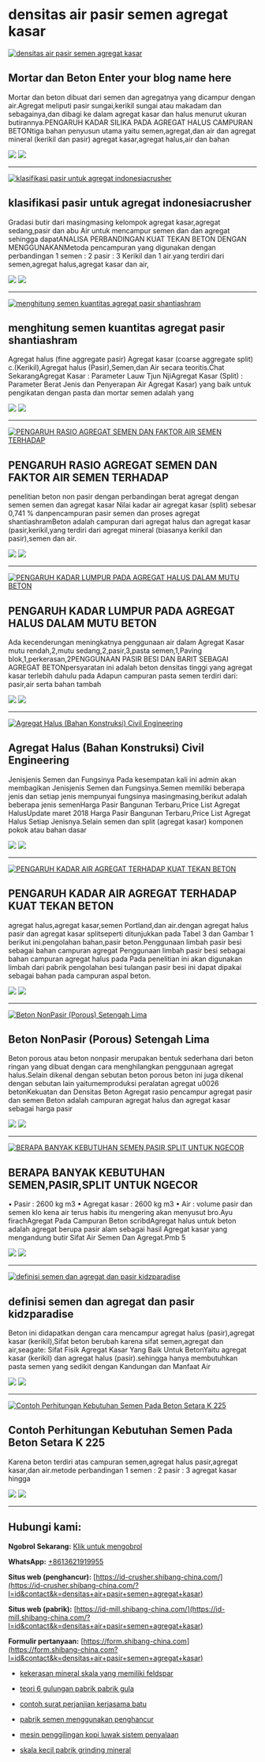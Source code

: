 # densitas air pasir semen agregat kasar

<a href="https://swt.shibang-china.com/?l=id&img&k=densitas+air+pasir+semen+agregat+kasar" target="_blank">![densitas air pasir semen agregat kasar](http://static.shibang-china.com/all-800x300/1353.jpg)</a>

## Mortar dan Beton Enter your blog name here
Mortar dan beton dibuat dari semen dan agregatnya yang dicampur dengan air.Agregat meliputi pasir sungai,kerikil sungai atau makadam dan sebagainya,dan dibagi ke dalam agregat kasar dan halus menurut ukuran butirannya.PENGARUH KADAR SILIKA PADA AGREGAT HALUS CAMPURAN BETONtiga bahan penyusun utama yaitu semen,agregat,dan air dan agregat mineral (kerikil dan pasir) agregat kasar,agregat halus,air dan bahan


<a href="https://whatsapp.shibangsoft.com/WhatsApp.php" target="_blank" title="WhatsApp">![](http://static.shibang-china.com/icon/whatsapp.png)</a> <a href="https://swt.shibang-china.com/?l=id&icon&k=densitas+air+pasir+semen+agregat+kasar" target="_blank">![](http://static.shibang-china.com/icon/chat-id.png)</a>

---

<a href="https://swt.shibang-china.com/?l=id&img&k=densitas+air+pasir+semen+agregat+kasar" target="_blank">![klasifikasi pasir untuk agregat indonesiacrusher](http://static.shibang-china.com/all-800x300/891.jpg)</a>

## klasifikasi pasir untuk agregat indonesiacrusher
Gradasi butir dari masingmasing kelompok agregat kasar,agregat sedang,pasir dan abu Air untuk mencampur semen dan dan agregat sehingga dapatANALISA PERBANDINGAN KUAT TEKAN BETON DENGAN MENGGUNAKANMetoda pencampuran yang digunakan dengan perbandingan 1 semen : 2 pasir : 3 Kerikil dan 1 air.yang terdiri dari semen,agregat halus,agregat kasar dan air,


<a href="https://whatsapp.shibangsoft.com/WhatsApp.php" target="_blank" title="WhatsApp">![](http://static.shibang-china.com/icon/whatsapp.png)</a> <a href="https://swt.shibang-china.com/?l=id&icon&k=densitas+air+pasir+semen+agregat+kasar" target="_blank">![](http://static.shibang-china.com/icon/chat-id.png)</a>

---

<a href="https://swt.shibang-china.com/?l=id&img&k=densitas+air+pasir+semen+agregat+kasar" target="_blank">![menghitung semen kuantitas agregat pasir shantiashram](http://static.shibang-china.com/all-800x300/595.jpg)</a>

## menghitung semen kuantitas agregat pasir shantiashram
Agregat halus (fine aggregate pasir) Agregat kasar (coarse aggregate split) c.(Kerikil),Agregat halus (Pasir),Semen,dan Air secara teoritis.Chat SekarangAgregat Kasar : Parameter Lauw Tjun NjiAgregat Kasar (Split) : Parameter Berat Jenis dan Penyerapan Air Agregat Kasar) yang baik untuk pengikatan dengan pasta dan mortar semen adalah yang


<a href="https://whatsapp.shibangsoft.com/WhatsApp.php" target="_blank" title="WhatsApp">![](http://static.shibang-china.com/icon/whatsapp.png)</a> <a href="https://swt.shibang-china.com/?l=id&icon&k=densitas+air+pasir+semen+agregat+kasar" target="_blank">![](http://static.shibang-china.com/icon/chat-id.png)</a>

---

<a href="https://swt.shibang-china.com/?l=id&img&k=densitas+air+pasir+semen+agregat+kasar" target="_blank">![PENGARUH RASIO AGREGAT SEMEN DAN FAKTOR AIR SEMEN TERHADAP](http://static.shibang-china.com/all-800x300/315.jpg)</a>

## PENGARUH RASIO AGREGAT SEMEN DAN FAKTOR AIR SEMEN TERHADAP
penelitian beton non pasir dengan perbandingan berat agregat dengan semen semen dan agregat kasar Nilai kadar air agregat kasar (split) sebesar 0,741 % danpencampuran pasir semen dan proses agregat shantiashramBeton adalah campuran dari agregat halus dan agregat kasar (pasir,kerikil,yang terdiri dari agregat mineral (biasanya kerikil dan pasir),semen dan air.


<a href="https://whatsapp.shibangsoft.com/WhatsApp.php" target="_blank" title="WhatsApp">![](http://static.shibang-china.com/icon/whatsapp.png)</a> <a href="https://swt.shibang-china.com/?l=id&icon&k=densitas+air+pasir+semen+agregat+kasar" target="_blank">![](http://static.shibang-china.com/icon/chat-id.png)</a>

---

<a href="https://swt.shibang-china.com/?l=id&img&k=densitas+air+pasir+semen+agregat+kasar" target="_blank">![PENGARUH KADAR LUMPUR PADA AGREGAT HALUS DALAM MUTU BETON](http://static.shibang-china.com/all-800x300/977.jpg)</a>

## PENGARUH KADAR LUMPUR PADA AGREGAT HALUS DALAM MUTU BETON
Ada kecenderungan meningkatnya penggunaan air dalam Agregat Kasar mutu rendah,2,mutu sedang,2,pasir,3,pasta semen,1,Paving blok,1,perkerasan,2PENGGUNAAN PASIR BESI DAN BARIT SEBAGAI AGREGAT BETONpersyaratan ini adalah beton densitas tinggi yang agregat kasar terlebih dahulu pada Adapun campuran pasta semen terdiri dari: pasir,air serta bahan tambah


<a href="https://whatsapp.shibangsoft.com/WhatsApp.php" target="_blank" title="WhatsApp">![](http://static.shibang-china.com/icon/whatsapp.png)</a> <a href="https://swt.shibang-china.com/?l=id&icon&k=densitas+air+pasir+semen+agregat+kasar" target="_blank">![](http://static.shibang-china.com/icon/chat-id.png)</a>

---

<a href="https://swt.shibang-china.com/?l=id&img&k=densitas+air+pasir+semen+agregat+kasar" target="_blank">![Agregat Halus (Bahan Konstruksi) Civil Engineering](http://static.shibang-china.com/all-800x300/685.jpg)</a>

## Agregat Halus (Bahan Konstruksi) Civil Engineering
Jenisjenis Semen dan Fungsinya Pada kesempatan kali ini admin akan membagikan Jenisjenis Semen dan Fungsinya.Semen memiliki beberapa jenis dan setiap jenis mempunyai fungsinya masingmasing,berikut adalah beberapa jenis semenHarga Pasir Bangunan Terbaru,Price List Agregat HalusUpdate maret 2018 Harga Pasir Bangunan Terbaru,Price List Agregat Halus Setiap Jenisnya.Selain semen dan split (agregat kasar) komponen pokok atau bahan dasar


<a href="https://whatsapp.shibangsoft.com/WhatsApp.php" target="_blank" title="WhatsApp">![](http://static.shibang-china.com/icon/whatsapp.png)</a> <a href="https://swt.shibang-china.com/?l=id&icon&k=densitas+air+pasir+semen+agregat+kasar" target="_blank">![](http://static.shibang-china.com/icon/chat-id.png)</a>

---

<a href="https://swt.shibang-china.com/?l=id&img&k=densitas+air+pasir+semen+agregat+kasar" target="_blank">![PENGARUH KADAR AIR AGREGAT TERHADAP KUAT TEKAN BETON](http://static.shibang-china.com/all-800x300/1179.jpg)</a>

## PENGARUH KADAR AIR AGREGAT TERHADAP KUAT TEKAN BETON
agregat halus,agregat kasar,semen Portland,dan air.dengan agregat halus pasir dan agregat kasar splitseperti ditunjukkan pada Tabel 3 dan Gambar 1 berikut ini.pengolahan bahan,pasir beton.Penggunaan limbah pasir besi sebagai bahan campuran agregat Penggunaan limbah pasir besi sebagai bahan campuran agregat halus pada Pada penelitian ini akan digunakan limbah dari pabrik pengolahan besi tulangan pasir besi ini dapat dipakai sebagai bahan pada campuran aspal beton.


<a href="https://whatsapp.shibangsoft.com/WhatsApp.php" target="_blank" title="WhatsApp">![](http://static.shibang-china.com/icon/whatsapp.png)</a> <a href="https://swt.shibang-china.com/?l=id&icon&k=densitas+air+pasir+semen+agregat+kasar" target="_blank">![](http://static.shibang-china.com/icon/chat-id.png)</a>

---

<a href="https://swt.shibang-china.com/?l=id&img&k=densitas+air+pasir+semen+agregat+kasar" target="_blank">![Beton NonPasir (Porous) Setengah Lima](http://static.shibang-china.com/all-800x300/823.jpg)</a>

## Beton NonPasir (Porous) Setengah Lima
Beton porous atau beton nonpasir merupakan bentuk sederhana dari beton ringan yang dibuat dengan cara menghilangkan penggunaan agregat halus.Selain dikenal dengan sebutan beton porous beton ini juga dikenal dengan sebutan lain yaitumemproduksi peralatan agregat u0026 betonKekuatan dan Densitas Beton Agregat rasio pencampur agregat pasir dan semen Beton adalah campuran agregat halus dan agregat kasar sebagai harga pasir


<a href="https://whatsapp.shibangsoft.com/WhatsApp.php" target="_blank" title="WhatsApp">![](http://static.shibang-china.com/icon/whatsapp.png)</a> <a href="https://swt.shibang-china.com/?l=id&icon&k=densitas+air+pasir+semen+agregat+kasar" target="_blank">![](http://static.shibang-china.com/icon/chat-id.png)</a>

---

<a href="https://swt.shibang-china.com/?l=id&img&k=densitas+air+pasir+semen+agregat+kasar" target="_blank">![BERAPA BANYAK KEBUTUHAN SEMEN,PASIR,SPLIT UNTUK NGECOR](http://static.shibang-china.com/all-800x300/723.jpg)</a>

## BERAPA BANYAK KEBUTUHAN SEMEN,PASIR,SPLIT UNTUK NGECOR
• Pasir : 2600 kg m3 • Agregat kasar : 2600 kg m3 • Air : volume pasir dan semen klo kena air terus habis itu mengering akan menyusut bro.Ayu firachAgregat Pada Campuran Beton scribdAgregat halus untuk beton adalah agregat berupa pasir alam sebagai hasil Agregat kasar yang mengandung butir Sifat Air Semen Dan Agregat.Pmb 5


<a href="https://whatsapp.shibangsoft.com/WhatsApp.php" target="_blank" title="WhatsApp">![](http://static.shibang-china.com/icon/whatsapp.png)</a> <a href="https://swt.shibang-china.com/?l=id&icon&k=densitas+air+pasir+semen+agregat+kasar" target="_blank">![](http://static.shibang-china.com/icon/chat-id.png)</a>

---

<a href="https://swt.shibang-china.com/?l=id&img&k=densitas+air+pasir+semen+agregat+kasar" target="_blank">![definisi semen dan agregat dan pasir kidzparadise](http://static.shibang-china.com/all-800x300/808.jpg)</a>

## definisi semen dan agregat dan pasir kidzparadise
Beton ini didapatkan dengan cara mencampur agregat halus (pasir),agregat kasar (kerikil),Sifat beton berubah karena sifat semen,agregat dan air,seagate: Sifat Fisik Agregat Kasar Yang Baik Untuk BetonYaitu agregat kasar (kerikil) dan agregat halus (pasir).sehingga hanya membutuhkan pasta semen yang sedikit dengan Kandungan dan Manfaat Air


<a href="https://whatsapp.shibangsoft.com/WhatsApp.php" target="_blank" title="WhatsApp">![](http://static.shibang-china.com/icon/whatsapp.png)</a> <a href="https://swt.shibang-china.com/?l=id&icon&k=densitas+air+pasir+semen+agregat+kasar" target="_blank">![](http://static.shibang-china.com/icon/chat-id.png)</a>

---

<a href="https://swt.shibang-china.com/?l=id&img&k=densitas+air+pasir+semen+agregat+kasar" target="_blank">![Contoh Perhitungan Kebutuhan Semen Pada Beton Setara K 225](http://static.shibang-china.com/all-800x300/1197.jpg)</a>

## Contoh Perhitungan Kebutuhan Semen Pada Beton Setara K 225
Karena beton terdiri atas campuran semen,agregat halus pasir,agregat kasar,dan air.metode perbandingan 1 semen : 2 pasir : 3 agregat kasar hingga

<a href="https://whatsapp.shibangsoft.com/WhatsApp.php" target="_blank" title="WhatsApp">![](http://static.shibang-china.com/icon/whatsapp.png)</a> <a href="https://swt.shibang-china.com/?l=id&icon&k=densitas+air+pasir+semen+agregat+kasar" target="_blank">![](http://static.shibang-china.com/icon/chat-id.png)</a>

---
## Hubungi kami:

**Ngobrol Sekarang:** [Klik untuk mengobrol](https://swt.shibang-china.com?l=id&contact&k=densitas+air+pasir+semen+agregat+kasar)

**WhatsApp:**  [+8613621919955](https://whatsapp.shibangsoft.com/WhatsApp.php)

**Situs web (penghancur):** [https://id-crusher.shibang-china.com/](https://id-crusher.shibang-china.com/?l=id&contact&k=densitas+air+pasir+semen+agregat+kasar)

**Situs web (pabrik):** [https://id-mill.shibang-china.com/](https://id-mill.shibang-china.com/?l=id&contact&k=densitas+air+pasir+semen+agregat+kasar)

**Formulir pertanyaan:** [https://form.shibang-china.com](https://form.shibang-china.com?l=id&contact&k=densitas+air+pasir+semen+agregat+kasar)

* [kekerasan mineral skala yang memiliki feldspar](../39/kekerasan%20mineral%20skala%20yang%20memiliki%20feldspar.md)

* [teori 6 gulungan pabrik pabrik gula](../40/teori%206%20gulungan%20pabrik%20pabrik%20gula.md)

* [contoh surat perjanjian kerjasama batu](../32/contoh%20surat%20perjanjian%20kerjasama%20batu.md)

* [pabrik semen menggunakan penghancur](../40/pabrik%20semen%20menggunakan%20penghancur.md)

* [mesin penggilingan kopi luwak sistem penyalaan](../34/mesin%20penggilingan%20kopi%20luwak%20sistem%20penyalaan.md)

* [skala kecil pabrik grinding mineral](../34/skala%20kecil%20pabrik%20grinding%20mineral.md)